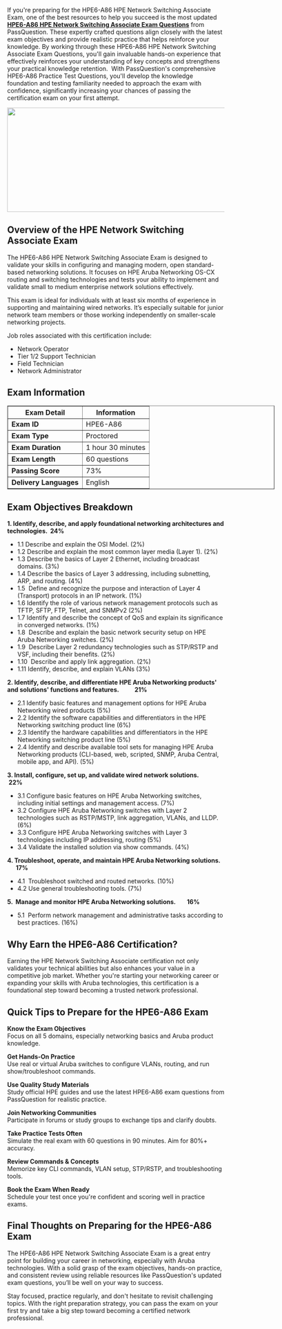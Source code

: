 <p>If you&#39;re preparing for the HPE6-A86 HPE Network Switching Associate Exam, one of the best resources to help you succeed is the most updated <strong><a href="https://www.passquestion.com/hpe6-a86.html">HPE6-A86 HPE Network Switching Associate Exam Questions</a></strong> from PassQuestion. These expertly crafted questions align closely with the latest exam objectives and provide realistic practice that helps reinforce your knowledge. By working through these HPE6-A86 HPE Network Switching Associate Exam Questions, you&#39;ll gain invaluable hands-on experience that effectively reinforces your understanding of key concepts and strengthens your practical knowledge retention. &nbsp;With PassQuestion&#39;s comprehensive HPE6-A86 Practice Test Questions, you&#39;ll develop the knowledge foundation and testing familiarity needed to approach the exam with confidence, significantly increasing your chances of passing the certification exam on your first attempt.</p>

<p><img alt="" src="https://www.passquestion.com/uploads/pqcom/images/20250321/c2efcb8bba3166a510796979a5226711.png" style="height:242px; width:620px" /></p>

<h2><strong>Overview of the HPE Network Switching Associate Exam</strong></h2>

<p>The HPE6-A86 HPE Network Switching Associate Exam is designed to validate your skills in configuring and managing modern, open standard-based networking solutions. It focuses on HPE Aruba Networking OS-CX routing and switching technologies and tests your ability to implement and validate small to medium enterprise network solutions effectively.</p>

<p>This exam is ideal for individuals with at least six months of experience in supporting and maintaining wired networks. It&rsquo;s especially suitable for junior network team members or those working independently on smaller-scale networking projects.</p>

<p>Job roles associated with this certification include:</p>

<ul>
	<li>Network Operator</li>
	<li>Tier 1/2 Support Technician</li>
	<li>Field Technician</li>
	<li>Network Administrator</li>
</ul>

<h2><strong>Exam Information</strong></h2>

<table border="1" style="width:620px">
	<thead>
		<tr>
			<th><strong>Exam Detail</strong></th>
			<th><strong>Information</strong></th>
		</tr>
	</thead>
	<tbody>
		<tr>
			<td><strong>Exam ID</strong></td>
			<td>HPE6-A86</td>
		</tr>
		<tr>
			<td><strong>Exam Type</strong></td>
			<td>Proctored</td>
		</tr>
		<tr>
			<td><strong>Exam Duration</strong></td>
			<td>1 hour 30 minutes</td>
		</tr>
		<tr>
			<td><strong>Exam Length</strong></td>
			<td>60 questions</td>
		</tr>
		<tr>
			<td><strong>Passing Score</strong></td>
			<td>73%</td>
		</tr>
		<tr>
			<td><strong>Delivery Languages</strong></td>
			<td>English</td>
		</tr>
	</tbody>
</table>

<h2><strong>Exam Objectives Breakdown</strong></h2>

<p><strong>1. Identify, describe, and apply foundational networking architectures and technologies. &nbsp;24%</strong></p>

<ul>
	<li>1.1 Describe and explain the OSI Model. (2%)</li>
	<li>1.2 Describe and explain the most common layer media (Layer 1). (2%)</li>
	<li>1.3 Describe the basics of Layer 2 Ethernet, including broadcast domains. (3%)</li>
	<li>1.4 Describe the basics of Layer 3 addressing, including subnetting, ARP, and routing. (4%)</li>
	<li>1.5 &nbsp;Define and recognize the purpose and interaction of Layer 4 (Transport) protocols in an IP network. (1%)</li>
	<li>1.6 Identify the role of various network management protocols such as TFTP, SFTP, FTP, Telnet, and SNMPv2 (2%)</li>
	<li>1.7 Identify and describe the concept of QoS and explain its significance in converged networks. (1%)</li>
	<li>1.8 &nbsp;Describe and explain the basic network security setup on HPE Aruba Networking switches. (2%)</li>
	<li>1.9 &nbsp;Describe Layer 2 redundancy technologies such as STP/RSTP and VSF, including their benefits. (2%)</li>
	<li>1.10 &nbsp;Describe and apply link aggregation. (2%)</li>
	<li>1.11 Identify, describe, and explain VLANs (3%)</li>
</ul>

<p><strong>2. Identify, describe, and differentiate HPE Aruba Networking products&#39; and solutions&#39; functions and features. &nbsp; &nbsp; &nbsp; &nbsp; &nbsp; 21%</strong></p>

<ul>
	<li>2.1 Identify basic features and management options for HPE Aruba Networking wired products (5%)</li>
	<li>2.2 Identify the software capabilities and differentiators in the HPE Networking switching product line (6%)</li>
	<li>2.3 Identify the hardware capabilities and differentiators in the HPE Networking switching product line (5%)</li>
	<li>2.4 Identify and describe available tool sets for managing HPE Aruba Networking products (CLI-based, web, scripted, SNMP, Aruba Central, mobile app, and API). (5%)</li>
</ul>

<p><strong>3. Install, configure, set up, and validate wired network solutions. &nbsp; &nbsp; &nbsp; &nbsp; &nbsp; &nbsp;22%</strong></p>

<ul>
	<li>3.1 Configure basic features on HPE Aruba Networking switches, including initial settings and management access. (7%)</li>
	<li>3.2 Configure HPE Aruba Networking switches with Layer 2 technologies such as RSTP/MSTP, link aggregation, VLANs, and LLDP. (6%)</li>
	<li>3.3 Configure HPE Aruba Networking switches with Layer 3 technologies including IP addressing, routing (5%)</li>
	<li>3.4 Validate the installed solution via show commands. (4%)</li>
</ul>

<p><strong>4. Troubleshoot, operate, and maintain HPE Aruba Networking solutions. &nbsp; &nbsp; &nbsp; &nbsp; 17%</strong></p>

<ul>
	<li>4.1 &nbsp;Troubleshoot switched and routed networks. (10%)</li>
	<li>4.2 Use general troubleshooting tools. (7%)</li>
</ul>

<p><strong>5. &nbsp;Manage and monitor HPE Aruba Networking solutions. &nbsp; &nbsp; &nbsp; &nbsp;16%</strong></p>

<ul>
	<li>5.1 &nbsp;Perform network management and administrative tasks according to best practices. (16%)</li>
</ul>

<h2><strong>Why Earn the HPE6-A86 Certification?</strong></h2>

<p>Earning the HPE Network Switching Associate certification not only validates your technical abilities but also enhances your value in a competitive job market. Whether you&#39;re starting your networking career or expanding your skills with Aruba technologies, this certification is a foundational step toward becoming a trusted network professional.</p>

<h2><strong>Quick Tips to Prepare for the HPE6-A86 Exam</strong></h2>

<p><strong>Know the Exam Objectives</strong><br />
Focus on all 5 domains, especially networking basics and Aruba product knowledge.</p>

<p><strong>Get Hands-On Practice</strong><br />
Use real or virtual Aruba switches to configure VLANs, routing, and run show/troubleshoot commands.</p>

<p><strong>Use Quality Study Materials</strong><br />
Study official HPE guides and use the latest HPE6-A86 exam questions from PassQuestion for realistic practice.</p>

<p><strong>Join Networking Communities</strong><br />
Participate in forums or study groups to exchange tips and clarify doubts.</p>

<p><strong>Take Practice Tests Often</strong><br />
Simulate the real exam with 60 questions in 90 minutes. Aim for 80%+ accuracy.</p>

<p><strong>Review Commands &amp; Concepts</strong><br />
Memorize key CLI commands, VLAN setup, STP/RSTP, and troubleshooting tools.</p>

<p><strong>Book the Exam When Ready</strong><br />
Schedule your test once you&#39;re confident and scoring well in practice exams.</p>

<h2><strong>Final Thoughts on Preparing for the HPE6-A86 Exam</strong></h2>

<p>The HPE6-A86 HPE Network Switching Associate Exam is a great entry point for building your career in networking, especially with Aruba technologies. With a solid grasp of the exam objectives, hands-on practice, and consistent review using reliable resources like PassQuestion&#39;s updated exam questions, you&rsquo;ll be well on your way to success.</p>

<p>Stay focused, practice regularly, and don&#39;t hesitate to revisit challenging topics. With the right preparation strategy, you can pass the exam on your first try and take a big step toward becoming a certified network professional.</p>
